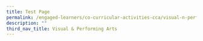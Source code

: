 ```yaml
---
title: Test Page
permalink: /engaged-learners/co-curricular-activities-cca/visual-n-performing-arts/test-page/
description: ""
third_nav_title: Visual & Performing Arts
---
```

